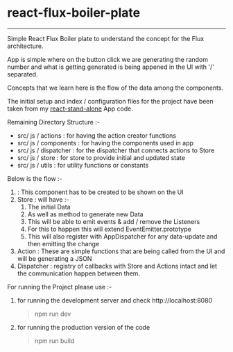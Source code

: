 # react-flux-boiler-plate
---
Simple React Flux Boiler plate to understand the concept for the Flux architecture.

App is simple where on the button click we are generating the random number and what is getting generated
is being appened in the UI with '/' separated.

Concepts that we learn here is the flow of the data among the components.

The initial setup and index / configuration files for the project have been taken from my [react-stand-alone](https://github.com/prashantvermaiiitb/simple-react-node-app) App code.

Remaining Directory Structure :-

- src/ js / actions : for having the action creator functions
- src/ js / components : for having the components used in app
- src/ js / dispatcher : for the dispatcher that connects actions to Store
- src/ js / store : for store to provide initial and updated state
- src/ js / utils : for utility functions or constants


Below is the flow :-
1. <App/> : This component has to be created to be shown on the UI 
2. Store : will have :-
   1. The initial Data  
   2. As well as method to generate new Data
   3. This will be able to emit events & add / remove the Listeners
   4. For this to happen this will extend EventEmitter.prototype
   5. This will also register with AppDispatcher for any data-update and then emitting the change
3. Action : These are simple functions that are being called from the UI and will be generating a JSON
4. Dispatcher : registry of callbacks with Store and Actions intact and let the communication happen between them.

For running the Project please use :-
1.  for running the development server and check http://localhost:8080
    >npm run dev

2. for running the production version of the code
    >npm run build